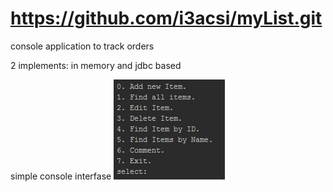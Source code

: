﻿# https://github.com/i3acsi/myList.git

console application to track orders

2 implements: in memory and jdbc based

simple console interfase
![alt text](https://github.com/i3acsi/tracker/blob/master/imgs/1.jpg)
